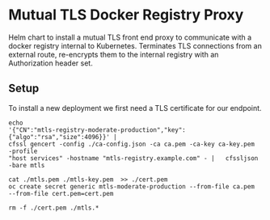 # Mutual TLS Docker Registry Proxy

Helm chart to install a mutual TLS front end proxy to communicate with a docker
registry internal to Kubernetes. Terminates TLS connections from an external
route, re-encrypts them to the internal registry with an Authorization header
set.

## Setup

To install a new deployment we first need a TLS certificate for our endpoint.

```
echo
'{"CN":"mtls-registry-moderate-production","key":{"algo":"rsa","size":4096}}' |
cfssl gencert -config ./ca-config.json -ca ca.pem -ca-key ca-key.pem   -profile
"host services" -hostname "mtls-registry.example.com" - |   cfssljson
-bare mtls

cat ./mtls.pem ./mtls-key.pem  >> ./cert.pem
oc create secret generic mtls-moderate-production --from-file ca.pem
--from-file cert.pem=cert.pem

rm -f ./cert.pem ./mtls.*
```
